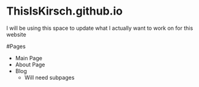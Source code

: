 # ThisIsKirsch.github.io

I will be using this space to update what I actually want to work on for this website

#Pages
* Main Page
* About Page
* Blog
  * Will need subpages
